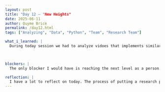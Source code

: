 ```yaml
---
layout: post
title: "Day 12 – "New Heights"
date: 2025-06-11
author: Quyme Brice
permalink: /day12.html
tags: ["Analyzing", "Data", "Python", "Team", "Research Team"]

what_i_learned: |
  During today session we had to analyze vidoes that implements similar methods that we are doing. We had multiple videos to go through. These videos included using kaggle to obtain the dataset then clean it with a series of processes. The datasets could have different missing components that could mess with the final product/results. We are going through this process before we test the method on the actual data with flight delays. I learned about the complexity of datasets. One of the video the person actually misunderstood the file he downloaded and had to go back to download the rest. As the viewer I was able to see his method of going back to kaggle and unzip the file to add to his dataset. The person within the video shown a lot of method of surfing through his computer by strictly using his terminal. This method was new to me. The video explained running code but by seperate sections. Sometime its easier to watch someone do live coding then someone strictly only doing a turtorial. With this way you can see the code in actual use.

  

blockers: |
  The only blocker I would have is reaching the next level as a person. Evolution is needed in order to become your best self. Doing research is only one step towards that direction. It's up to me to that extra step to see a new door. Research has help break down other people's ideas and see what we can add to our research. Blockers are being knocked down day by day. I see myself evolving as an engineer.

reflection: |
  I have a lot to reflect on today. The process of putting a research paper together requires a lot of aspects. These apects includes communication, research, learning weaknesses, and deep thinking. In order to create something we truly have to understand what we are creating. This is easier said than done. Everyone within the project have different perspectives of how to process certain problems. Understanding the next person perspective really help opening up your own. This is useful for everyday life we can use this in other areas outside of research. The idea of your research being used to create a difference in the whole is very interesting. A flight delay prediction have lots of usage within airports all over the world. I can reflect on the evolution of a person I am becoming day by day. This is a process that happens when your everyday self is challenged and has to evole. I feel like I on a next level, by tackling complex problems that comes to me and solving it to the best my ability. Python was a forgein language to me, and everyday it's becoming easier.
---
```


